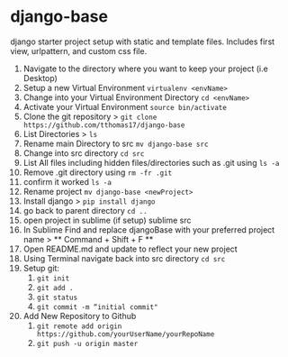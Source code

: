 # django-base

django starter project setup with static and template files. Includes first view, urlpattern, and custom css file. 

1. Navigate to the directory where you want to keep your project (i.e Desktop)
2. Setup a new Virtual Environment     ``` virtualenv <envName> ```
3. Change into your Virtual Environment Directory   ``` cd <envName> ```
4. Activate your Virtual Environment   ``` source bin/activate ```
5. Clone the git repository > ``` git clone https://github.com/tthomas17/django-base ```
6. List Directories >  ``` ls ```
7. Rename main Directory to src  ``` mv django-base src ```
8. Change into src directory ``` cd src ```
9. List All files including hidden files/directories such as .git using ``` ls -a ```
10. Remove .git directory using ``` rm -fr .git ```
11. confirm it worked  ``` ls -a ```
12. Rename project ``` mv django-base <newProject> ```
13. Install django >  ``` pip install django ```
14. go back to parent directory ``` cd .. ```
15. open project in sublime (if setup) sublime src
16. In Sublime Find and replace djangoBase with your preferred project name  > ** Command + Shift + F **
17. Open README.md and update to reflect your new project
18. Using Terminal  navigate back into src directory  ``` cd src ```
19. Setup git:
    1. ```git init```
    2. ```git add .```
    3. ```git status```
    4. ```git commit -m “initial commit" ```
20. Add New Repository to Github
    1.  ``` git remote add origin https://github.com/yourUserName/yourRepoName ```
    2. ``` git push -u origin master ```
